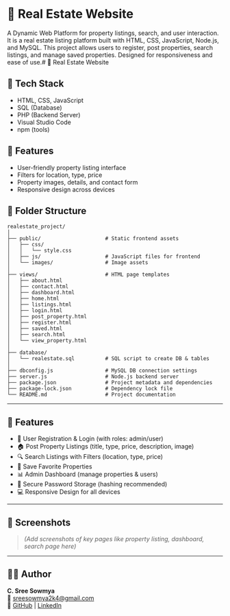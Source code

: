 # 🏡 Real Estate Website

A Dynamic Web Platform for property listings, search, and user interaction. It is a real estate listing platform built with HTML, CSS, JavaScript, Node.js, and MySQL. This project allows users to register, post properties, search listings, and manage saved properties. Designed for responsiveness and ease of use.# 🏡 Real Estate Website

## 🔧 Tech Stack
- HTML, CSS, JavaScript
- SQL (Database)
- PHP (Backend Server)
- Visual Studio Code
- npm (tools)

## 🚀 Features
- User-friendly property listing interface
- Filters for location, type, price
- Property images, details, and contact form
- Responsive design across devices

## 📂 Folder Structure

```
realestate_project/
│
├── public/                     # Static frontend assets
│   ├── css/
│   │   └── style.css
│   ├── js/                     # JavaScript files for frontend
│   └── images/                 # Image assets
│
├── views/                      # HTML page templates
│   ├── about.html
│   ├── contact.html
│   ├── dashboard.html
│   ├── home.html
│   ├── listings.html
│   ├── login.html
│   ├── post_property.html
│   ├── register.html
│   ├── saved.html
│   ├── search.html
│   └── view_property.html
│
├── database/
│   └── realestate.sql          # SQL script to create DB & tables
│
├── dbconfig.js                 # MySQL DB connection settings
├── server.js                   # Node.js backend server
├── package.json                # Project metadata and dependencies
├── package-lock.json           # Dependency lock file
└── README.md                   # Project documentation
```

---

## 🚀 Features

- 🧾 User Registration & Login (with roles: admin/user)
- 🏠 Post Property Listings (title, type, price, description, image)
- 🔍 Search Listings with Filters (location, type, price)
- 💾 Save Favorite Properties
- 📊 Admin Dashboard (manage properties & users)
- 🔐 Secure Password Storage (hashing recommended)
- 💻 Responsive Design for all devices

---

## 📸 Screenshots

> *(Add screenshots of key pages like property listing, dashboard, search page here)*

---

## 🙋‍♀️ Author

**C. Sree Sowmya**  
📧 sreesowmya2k4@gmail.com  
🔗 [GitHub](https://github.com/SreeSowmya2004) | [LinkedIn](https://linkedin.com/in/sree-sowmya-0b6742283)
